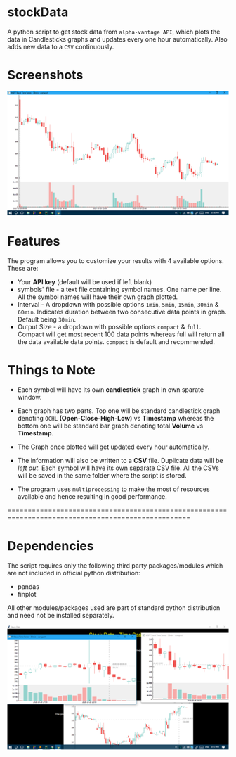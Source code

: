 # stockData
A python script to get stock data from `alpha-vantage API`, which plots the data in Candlesticks graphs and updates every one hour automatically. Also adds new data to a `CSV` continuously.

# Screenshots
![Example Screenshot 1](https://github.com/pssolanki111/stockData/blob/main/screenshots/22.PNG)

# Features
The program allows you to customize your results with 4 available options. These are:
- Your **API key** (default will be used if left blank)
- symbols' file - a text file containing symbol names. One name per line. All the symbol names will have their own graph plotted.
- Interval - A dropdown with possible options `1min`, `5min`, `15min`, `30min` & `60min`. Indicates duration between two consecutive data points in graph. Default being `30min`.
- Output Size - a dropdown with possible options `compact` & `full`. Compact will get most recent 100 data points whereas full will return all the data available data points. `compact` is default and recpmmended.

# Things to Note

- Each symbol will have its own **candlestick** graph in own sparate window.

- Each graph has two parts. Top one will be standard candlestick graph denoting `OCHL` **(Open-Close-High-Low)** vs **Timestamp** whereas the bottom one will be standard bar graph denoting total **Volume** vs **Timestamp**.

- The Graph once plotted will get updated every hour automatically.

- The information will also be written to a **CSV** file. Duplicate data will be *left out*. Each symbol will have its own separate CSV file. All the CSVs will be saved in the same folder where the script is stored.

- The program uses `multiprocessing` to make the most of resources available and hence resulting in good performance. 

===================================================================================================
# Dependencies

The script requires only the following third party packages/modules which are not included in official python distribution:
- pandas
- finplot
       
All other modules/packages used are part of standard python distribution and need not be installed separately.

![Example screenshot 2](https://github.com/pssolanki111/stockData/blob/main/screenshots/11.PNG)

